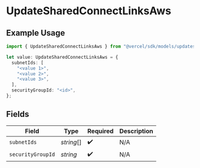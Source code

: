# UpdateSharedConnectLinksAws

## Example Usage

```typescript
import { UpdateSharedConnectLinksAws } from "@vercel/sdk/models/updatesharedconnectlinksop.js";

let value: UpdateSharedConnectLinksAws = {
  subnetIds: [
    "<value 1>",
    "<value 2>",
    "<value 3>",
  ],
  securityGroupId: "<id>",
};
```

## Fields

| Field              | Type               | Required           | Description        |
| ------------------ | ------------------ | ------------------ | ------------------ |
| `subnetIds`        | *string*[]         | :heavy_check_mark: | N/A                |
| `securityGroupId`  | *string*           | :heavy_check_mark: | N/A                |